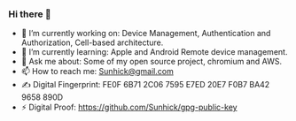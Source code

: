 ### Hi there 👋

- 🔭 I’m currently working on: Device Management, Authentication and Authorization, Cell-based architecture.
- 🌱 I’m currently learning: Apple and Android Remote device management. 
- 💬 Ask me about: Some of my open source project, chromium and AWS.
- 📫 How to reach me: Sunhick@gmail.com
- ✍️ Digital Fingerprint: FE0F 6B71 2C06 7595 E7ED  20E7 F0B7 BA42 9658 890D
- ⚡ Digital Proof: https://github.com/Sunhick/gpg-public-key

